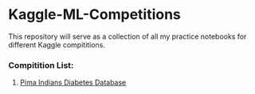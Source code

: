 # Kaggle-ML-Competitions
This repository will serve as a collection of all my practice notebooks for different Kaggle compititions. 

### Compitition List:

1. [Pima Indians Diabetes Database](https://www.kaggle.com/uciml/pima-indians-diabetes-database)
